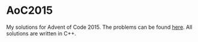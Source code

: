 # AoC2015

My solutions for Advent of Code 2015. The problems can be found [here](http://adventofcode.com/2015). All solutions are written in C++.
